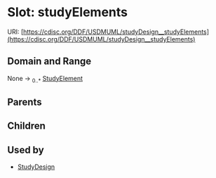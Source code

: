 
# Slot: studyElements




URI: [https://cdisc.org/DDF/USDMUML/studyDesign__studyElements](https://cdisc.org/DDF/USDMUML/studyDesign__studyElements)


## Domain and Range

None &#8594;  <sub>0..\*</sub> [StudyElement](StudyElement.md)

## Parents


## Children


## Used by

 * [StudyDesign](StudyDesign.md)
